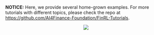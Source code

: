 **NOTICE:**
Here, we provide several home-grown examples. For more tutorials with different topics, please check the repo at https://github.com/AI4Finance-Foundation/FinRL-Tutorials.

<div align="center">
<img align="center" src=https://github.com/AI4Finance-Foundation/FinRL/blob/master/figs/FinRL_Tutorials.png>
</div>
